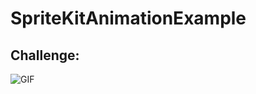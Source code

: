 # SpriteKitAnimationExample

## Challenge:

![GIF](https://github.com/DanielLimaDF/SpriteKitAnimationExample/blob/master/challenge/challengev2.gif)
